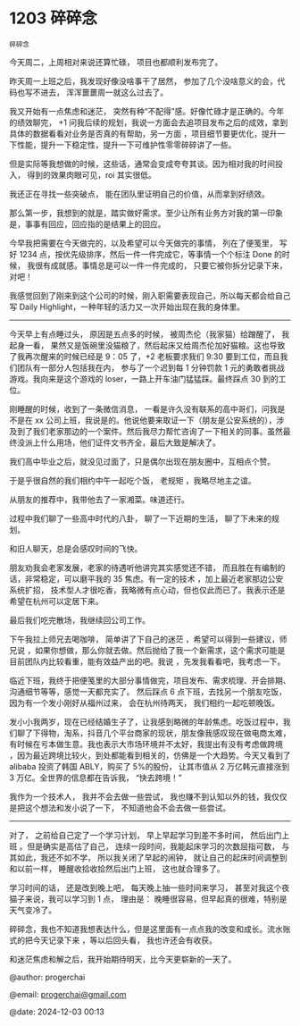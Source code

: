 # 1203 碎碎念

`碎碎念`

今天周二，上周相对来说还算忙碌， 项目也都顺利发布完了。

昨天周一上班之后，我发现好像没啥事干了居然， 参加了几个没啥意义的会，代码也写不进去， 浑浑噩噩周一就这么过去了。

我又开始有一点焦虑和迷茫， 突然有种“不配得”感。好像忙碌才是正确的。今年的绩效聊完， +1 问我后续的规划，我说一方面会去追项目发布之后的成效，拿到具体的数据看看对业务是否真的有帮助，另一方面 ，项目细节要更优化，提升一下性能，提升一下稳定性，提升一下可维护性零零碎碎讲了一些。

但是实际等我想做的时候，这些话，通常会变成夸夸其谈。因为相对我的时间投入， 得到的效果肉眼可见，roi 其实很低。

我还正在寻找一些突破点， 能在团队里证明自己的价值，从而拿到好绩效。

那么第一步，我想到的就是，踏实做好需求。至少让所有业务方对我的第一印象是，事事有回应，回应指的是结果上的回应。

今早我把需要在今天做完的，以及希望可以今天做完的事情， 列在了便笺里， 写好 1234 点，按优先级排序，然后一件一件完成它，等事情一个个标注 Done 的时候， 我很有成就感。事情总是可以一件一件完成的， 只要它被你拆分记录下来，对吧！

我感觉回到了刚来到这个公司的时候，刚入职需要表现自己，所以每天都会给自己写 Daily Highlight，一种年轻的活力又一次开始出现在我的身体里。

---

今天早上有点睡过头， 原因是五点多的时候， 被周杰伦（我家猫）给蹭醒了， 我起身一看， 果然又是饭碗里没猫粮了，然后起床又给周杰伦加好猫粮。这也导致了我再次醒来的时候已经是 9：05 了，+2 老板要求我们 9:30 要到工位，而且我们团队有一部分人包括我在内， 参与了一个迟到每 1 分钟罚款 1 元的勇敢者挑战游戏。我向来是这个游戏的 loser，一路上开车油门猛猛踩。最终踩点 30 到的工位。

刚睡醒的时候，收到了一条微信消息， 一看是许久没有联系的高中哥们，问我是不是在 xx 公司上班，我说是的。他说他要来取证一下（朋友是公安系统的），涉及到了我们老家那边的一个案件。然后我尽力帮忙咨询了一下相关的同事。虽然最终没派上什么用场，他们证件文书齐全，最后大致是解决了。

我们高中毕业之后，就没见过面了，只是偶尔出现在朋友圈中，互相点个赞。

于是乎很自然的我们相约中午一起吃个饭， 老规矩 ，我略尽地主之谊。

从朋友的推荐中，我带他去了一家湘菜。味道还行。

过程中我们聊了一些高中时代的八卦， 聊了一下近期的生活， 聊了下未来的规划。

和旧人聊天，总是会感叹时间的飞快。

朋友劝我会老家发展，老家的待遇听他讲完其实感觉还不错， 而且胜在有编制的话，非常稳定，可以磨平我的 35 焦虑。有一定的技术 ，加上最近老家那边公安系统扩招， 技术型人才很吃香，我略微有点心动，但也仅此而已了。我表示还是希望在杭州可以定居下来。

最后我们吃完散场，我继续回公司工作。

下午我拉上师兄去喝咖啡， 简单讲了下自己的迷茫 ，希望可以得到一些建议，师兄说 ，如果你想做，那么你就去做。然后抛给了我一个新需求，这个需求可能是目前团队内比较看重，能有效益产出的吧。我说 ，先发我看看吧，我考虑一下。

临近下班，我终于把便笺里的大部分事情做完，项目发布、需求梳理、开会排期、沟通细节等等，感觉一天都充实了。 然后踩点 6 点下班，去找另一个朋友吃饭， 因为有一个发小刚好从福州过来， 会在杭州待两天， 我们相约一起吃顿晚饭。

发小小我两岁，现在已经结婚生子了，让我感到略微的年龄焦虑。吃饭过程中，我们聊了下得物，淘系，抖音几个平台商家的现状，朋友像我感叹现在做电商太难，有时候在亏本做生意。我也表示大市场环境并不太好，我提出有没有考虑做跨境 ，因为最近跨境比较火，到处都能看到相关的，仿佛是一个大趋势。今天又看到了 alibaba 投资了韩国 ABLY，购买了 5%的股份， 让其市值从 2 万亿韩元直接涨到 3 万亿。全世界的信息都在告诉我， “快去跨境！”

我作为一个技术人， 我并不会去做一些尝试， 我也赚不到认知以外的钱，我仅仅是把这个想法和发小说了一下， 不知道他会不会去做一些尝试。

---

对了， 之前给自己定了一个学习计划， 早上早起学习到差不多时间， 然后出门上班 。但是确实是高估了自己， 连续一段时间，我能起床学习的次数屈指可数， 与其如此，我还不如不学， 所以我关闭了早起的闹钟， 就让自己的起床时间调整到和以前一样， 睡醒收拾收拾然后出门上班， 这也就合理多了。

学习时间的话， 还是改到晚上吧， 每天晚上抽一些时间来学习， 甚至对我这个夜猫子来说，我可以学习到 1 点， 理由是： 晚睡很容易，但早起真的很难，特别是天气变冷了。

碎碎念，我也不知道我想表达什么，但是这里面有一点点我的改变和成长。流水账式的把今天记录下来 ，等以后回头看， 我也许还会有收获。

和迷茫焦虑和解之后，我开始期待明天，比今天更崭新的一天了。

@author: progerchai

@email: progerchai@gmail.com

@date: 2024-12-03 00:13
